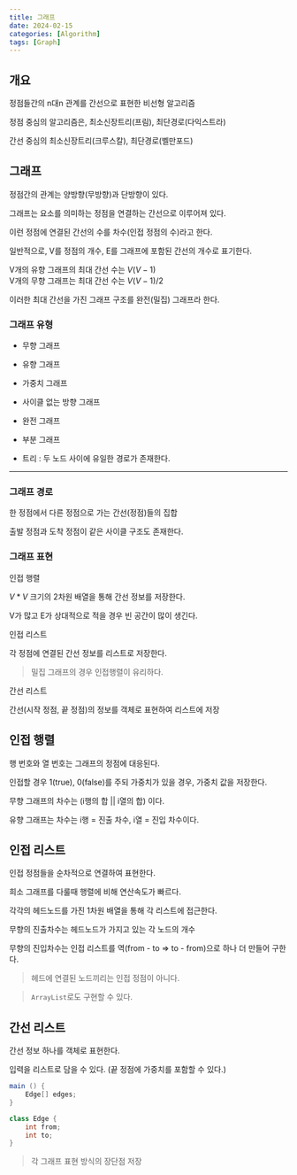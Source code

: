 ```yaml
---
title: 그래프
date: 2024-02-15
categories: [Algorithm]
tags: [Graph]
---
```


## 개요

정점들간의 n대n 관계를 간선으로 표현한 비선형 알고리즘

정점 중심의 알고리즘은, 최소신장트리(프림), 최단경로(다익스트라)

간선 중심의 최소신장트리(크루스칼), 최단경로(벨만포드)

## 그래프

정점간의 관계는 양방향(무방향)과 단방향이 있다.

그래프는 요소를 의미하는 정점을 연결하는 간선으로 이루어져 있다.

이런 정점에 연결된 간선의 수를 차수(인접 정점의 수)라고 한다.

일반적으로, V를 정점의 개수, E를 그래프에 포함된 간선의 개수로 표기한다.

V개의 유향 그래프의 최대 간선 수는 $V(V - 1)$ <br/>
V개의 무향 그래프는 최대 간선 수는 $V(V - 1) / 2$

이러한 최대 간선을 가진 그래프 구조를 완전(밀집) 그래프라 한다.

### 그래프 유형

- 무향 그래프

- 유향 그래프

- 가중치 그래프

- 사이클 없는 방향 그래프

- 완전 그래프

- 부분 그래프

- 트리 : 두 노드 사이에 유일한 경로가 존재한다.

---

### 그래프 경로

한 정점에서 다른 정점으로 가는 간선(정점)들의 집합

출발 정점과 도착 정점이 같은 사이클 구조도 존재한다.

### 그래프 표현

인접 행렬

$V * V$ 크기의 2차원 배열을 통해 간선 정보를 저장한다.

V가 많고 E가 상대적으로 적을 경우 빈 공간이 많이 생긴다.

인접 리스트

각 정점에 연결된 간선 정보를 리스트로 저장한다.

> 밀집 그래프의 경우 인접행렬이 유리하다.

간선 리스트

간선(시작 정점, 끝 정점)의 정보를 객체로 표현하여 리스트에 저장

## 인접 행렬

행 번호와 열 번호는 그래프의 정점에 대응된다.

인접할 경우 1(true), 0(false)를 주되 가중치가 있을 경우, 가중치 값을 저장한다.

무향 그래프의 차수는 (i행의 합 || i열의 합) 이다.

유향 그래프는 차수는 i행 = 진출 차수, i열 = 진입 차수이다.

## 인접 리스트

인접 정점들을 순차적으로 연결하여 표현한다.

희소 그래프를 다룰때 행렬에 비해 연산속도가 빠르다.

각각의 헤드노드를 가진 1차원 배열을 통해 각 리스트에 접근한다.

무향의 진출차수는 헤드노드가 가지고 있는 각 노드의 개수

무향의 진입차수는 인접 리스트를 역(from - to => to - from)으로 하나 더 만들어 구한다.

> 헤드에 연결된 노드끼리는 인접 정점이 아니다.

> `ArrayList`로도 구현할 수 있다.

## 간선 리스트

간선 정보 하나를 객체로 표현한다.

입력을 리스트로 담을 수 있다. (끝 정점에 가중치를 포함할 수 있다.)

```java
main () {
    Edge[] edges;
}

class Edge {
    int from;
    int to;
}
```

> 각 그래프 표현 방식의 장단점 저장
